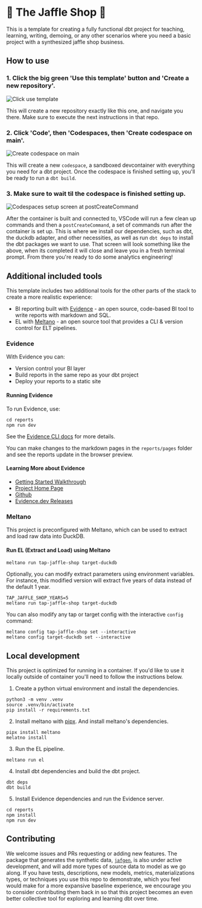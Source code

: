 # 🥪 The Jaffle Shop 🦘

This is a template for creating a fully functional dbt project for teaching, learning, writing, demoing, or any other scenarios where you need a basic project with a synthesized jaffle shop business.

## How to use

### 1. Click the big green 'Use this template' button and 'Create a new repository'.

![Click use template](.github/static/use-template.gif)

This will create a new repository exactly like this one, and navigate you there. Make sure to execute the next instructions in that repo.

### 2. Click 'Code', then 'Codespaces, then 'Create codespace on main'.

![Create codespace on main](.github/static/open-codespace.gif)

This will create a new `codespace`, a sandboxed devcontainer with everything you need for a dbt project. Once the codespace is finished setting up, you'll be ready to run a `dbt build`.

### 3. Make sure to wait til the codespace is finished setting up.

![Codespaces setup screen at postCreateCommand](.github/static/codespaces-setup-screen.png)

After the container is built and connected to, VSCode will run a few clean up commands and then a `postCreateCommand`, a set of commands run after the container is set up. This is where we install our dependencies, such as dbt, the duckdb adapter, and other necessities, as well as run `dbt deps` to install the dbt packages we want to use. That screen will look something like the above, when its completed it will close and leave you in a fresh terminal prompt. From there you're ready to do some analytics engineering!

## Additional included tools

This template includes two additional tools for the other parts of the stack to create a more realistic experience:

- BI reporting built with [Evidence](https://evidence.dev) - an open source, code-based BI tool to write reports with markdown and SQL.
- EL with [Meltano](https://meltano.com/) - an open source tool that provides a CLI & version control for ELT pipelines.

### Evidence

With Evidence you can:

- Version control your BI layer
- Build reports in the same repo as your dbt project
- Deploy your reports to a static site

#### Running Evidence

To run Evidence, use:

```shell
cd reports
npm run dev
```

See the [Evidence CLI docs](https://docs.evidence.dev/cli) for more details.

You can make changes to the markdown pages in the `reports/pages` folder and see the reports update in the browser preview.

#### Learning More about Evidence

- [Getting Started Walkthrough](https://docs.evidence.dev/getting-started/install-evidence)
- [Project Home Page](https://www.evidence.dev)
- [Github](https://github.com/evidence-dev/evidence)
- [Evidence.dev Releases](https://github.com/evidence-dev/evidence/releases)

### Meltano

This project is preconfigured with Meltano, which can be used to extract and load raw data into DuckDB.

#### Run EL (Extract and Load) using Meltano

```console
meltano run tap-jaffle-shop target-duckdb
```

Optionally, you can modify extract parameters using environment variables. For instance, this modified version will extract five years of data instead of the default 1 year.

```console
TAP_JAFFLE_SHOP_YEARS=5
meltano run tap-jaffle-shop target-duckdb
```

You can also modify any tap or target config with the interactive `config` command:

```console
meltano config tap-jaffle-shop set --interactive
meltano config target-duckdb set --interactive
```

## Local development

This project is optimized for running in a container. If you'd like to use it locally outside of container you'll need to follow the instructions below.

1. Create a python virtual environment and install the dependencies.

```console
python3 -m venv .venv
source .venv/bin/activate
pip install -r requirements.txt
```

2. Install meltano with [pipx](https://pypa.github.io/pipx/installation/). And install meltano's dependencies.

```console
pipx install meltano
melatno install
```

3. Run the EL pipeline.

```console
meltano run el
```

4. Install dbt dependencies and build the dbt project.

```console
dbt deps
dbt build
```

5. Install Evidence dependencies and run the Evidence server.

```console
cd reports
npm install
npm run dev
```

## Contributing

We welcome issues and PRs requesting or adding new features. The package that generates the synthetic data, [`jafgen`](https://pypi.org/project/jafgen/), is also under active development, and will add more types of source data to model as we go along. If you have tests, descriptions, new models, metrics, materializations types, or techniques you use this repo to demonstrate, which you feel would make for a more expansive baseline experience, we encourage you to consider contributing them back in so that this project becomes an even better collective tool for exploring and learning dbt over time.
